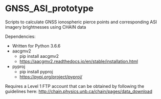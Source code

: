 # GNSS_ASI_prototype
Scripts to calculate GNSS ionospheric pierce points and corresponding ASI imagery brightnesses using CHAIN data


Dependencies:
- Written for Python 3.6.6
- aacgmv2
    - pip install aacgmv2
    - https://aacgmv2.readthedocs.io/en/stable/installation.html
- pyproj
    - pip install pyproj
    - https://pypi.org/project/pyproj/
    
Requires a Level 1 FTP account that can be obtained by following the guidelines here: http://chain.physics.unb.ca/chain/pages/data_download


        
  
